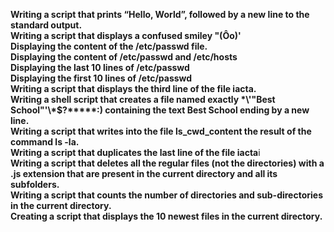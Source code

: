 **Writing a script that prints “Hello, World”, followed by a new line to the standard output.**<br>
**Writing a script that displays a confused smiley "(Ôo)'**<br>
**Displaying the content of the /etc/passwd file.**<br>
**Displaying the content of /etc/passwd and /etc/hosts**<br>
**Displaying the last 10 lines of /etc/passwd**<br>
**Displaying the first 10 lines of /etc/passwd**<br>
**Writing a script that displays the third line of the file iacta.**<br>
**Writing a shell script that creates a file named exactly \*\\'"Best School"\'\\*$\?\*\*\*\*\*:) containing the text Best School ending by a new line.**<br>
**Writing a script that writes into the file ls_cwd_content the result of the command ls -la.**<br>
**Writing a script that duplicates the last line of the file iacta**i<br>
**Writing a script that deletes all the regular files (not the directories) with a .js extension that are present in the current directory and all its subfolders.**<br>**Writing a script that counts the number of directories and sub-directories in the current directory.**<br>
**Creating a script that displays the 10 newest files in the current directory.**<br>
